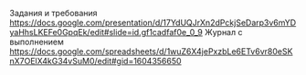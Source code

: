 Задания и требования
https://docs.google.com/presentation/d/17YdUQJrXn2dPckjSeDarp3v6mYDyaHhsLKEFe0GpqEk/edit#slide=id.gf1cadfaf0e_0_9
Журнал с выполнением
https://docs.google.com/spreadsheets/d/1wuZ6X4jePxzbLe6ETv6vr80eSKnX7OElX4kG34vSuM0/edit#gid=1604356650
